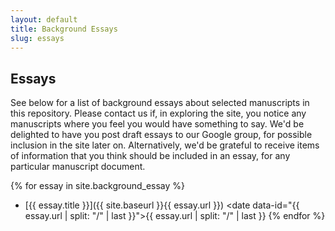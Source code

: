 ```yaml
---
layout: default
title: Background Essays
slug: essays
---
```


## Essays

See below for a list of background essays about selected manuscripts in this repository. Please contact us if, in exploring the site, you notice any manuscripts where you feel you would have something to say. We'd be delighted to have you post draft essays to our Google group, for possible inclusion in the site later on. Alternatively, we'd be grateful to receive items of information that you think should be included in an essay, for any particular manuscript document.

{% for essay in site.background_essay %}
- [{{ essay.title }}]({{ site.baseurl }}{{ essay.url }}) <date data-id="{{ essay.url | split: "/" | last }}">{{ essay.url | split: "/" | last }}</date>
{% endfor %}
